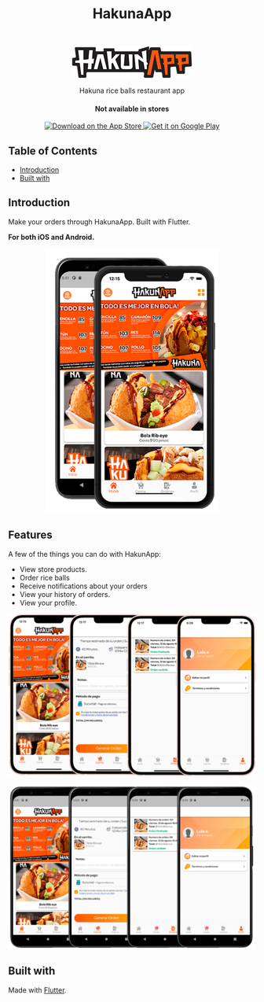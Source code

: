 <h1 align="center"> HakunaApp </h1> <br>
<p align="center">
  <a href="https://www.facebook.com/HakunaBolasdeArroz">
    <img alt="GitPoint" title="GitPoint" src="https://raw.githubusercontent.com/luisfayre/luisfayre/master/images/244.png">
  </a>
</p>

<p align="center">
  Hakuna rice balls restaurant app
</p>

<h4 align="center"> Not available in stores </h4>
<p align="center">
  <a href="#">
    <img alt="Download on the App Store" title="App Store" src="http://i.imgur.com/0n2zqHD.png" width="140">
  </a>
  <a href="#">
    <img alt="Get it on Google Play" title="Google Play" src="http://i.imgur.com/mtGRPuM.png" width="140">
  </a>
</p>


<!-- START doctoc generated TOC please keep comment here to allow auto update -->
<!-- DON'T EDIT THIS SECTION, INSTEAD RE-RUN doctoc TO UPDATE -->
## Table of Contents

- [Introduction](#introduction)
- [Built with](#Built-with)


<!-- END doctoc generated TOC please keep comment here to allow auto update -->

## Introduction

Make your orders through HakunaApp. Built with Flutter.

**For both iOS and Android.**

<p align="center">
  <img src = "https://raw.githubusercontent.com/luisfayre/luisfayre/b9cd568d9731f8c214ecaca1e9d65b16520a6f94/images/hakuna/1.png" width=350>
</p>

## Features

A few of the things you can do with HakunApp:

* View store products.
* Order rice balls
* Receive notifications about your orders
* View your history of orders.
* View your profile.

<p align="center">
  <img src = "https://raw.githubusercontent.com/luisfayre/luisfayre/master/images/hakuna/3.png" width=700>
</p>

<p align="center">
  <img src = "https://raw.githubusercontent.com/luisfayre/luisfayre/master/images/hakuna/2.png" width=700>
</p>

## Built with

Made with [Flutter](https://flutter.dev).

